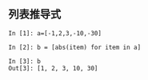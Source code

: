 ## 列表推导式

```
In [1]: a=[-1,2,3,-10,-30]

In [2]: b = [abs(item) for item in a]

In [3]: b
Out[3]: [1, 2, 3, 10, 30]
```



